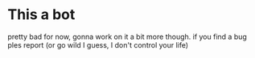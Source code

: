 # This a bot
pretty bad for now, gonna work on it a bit more though. if you find a bug ples report (or go wild I guess, I don't control your life)
